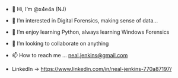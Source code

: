 - 👋 Hi, I’m @x4e4a (NJ)
- 👀 I’m interested in Digital Forensics, making sense of data...
- 🌱 I’m enjoy learning Python, always learning Windows Forensics
- 💞️ I’m looking to collaborate on anything
- 📫 How to reach me ... neal.jenkins@gmail.com

- LinkedIn -> https://www.linkedin.com/in/neal-jenkins-770a87197/


<!---
x4e4a/x4e4a is a ✨ special ✨ repository because its `README.md` (this file) appears on your GitHub profile.
You can click the Preview link to take a look at your changes.
--->
